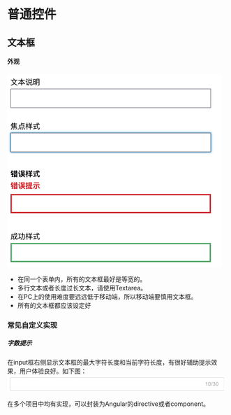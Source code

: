 # 普通控件

## 文本框

#### 外观

![](input-text.jpg)

* 在同一个表单内，所有的文本框最好是等宽的。
* 多行文本或者长度过长文本，请使用Textarea。
* 在PC上的使用难度要远远低于移动端，所以移动端要慎用文本框。
* 所有的文本框都应该设定好

### 常见自定义实现

##### 字数提示

在input框右侧显示文本框的最大字符长度和当前字符长度，有很好辅助提示效果，用户体验良好。如下图：
![](/assets/input-text-charater-counter.jpg)

在多个项目中均有实现，可以封装为Angular的directive或者component。

